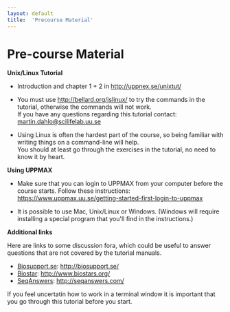 ```yaml
---
layout: default
title:  'Precourse Material'
---
```


# Pre-course Material

**Unix/Linux Tutorial**

* Introduction and chapter 1 + 2 in http://uppnex.se/unixtut/  

* You must use http://bellard.org/jslinux/ to try the commands in the tutorial, otherwise the commands will not work.  
If you have any questions regarding this tutorial contact: martin.dahlo@scilifelab.uu.se  

* Using Linux is often the hardest part of the course, so being familiar with writing things on a command-line will help.  
You should at least go through the exercises in the tutorial, no need to know it by heart.  

**Using UPPMAX**

* Make sure that you can login to UPPMAX from your computer before the course starts. Follow these instructions:  
https://www.uppmax.uu.se/getting-started-first-login-to-uppmax  

* It is possible to use Mac, Unix/Linux or Windows. (Windows will require installing a special program that you'll find in the instructions.)  

**Additional links**

Here are links to some discussion fora, which could be useful to answer questions that are not covered by the tutorial manuals.

* [Biosupport.se](http://biosupport.se/): http://biosupport.se/
* [Biostar](http://www.biostars.org/): http://www.biostars.org/
* [SeqAnswers](http://seqanswers.com/): http://seqanswers.com/ 

If you feel uncertatin how to work in a terminal window it is important that you go through this tutorial before you start.
 

